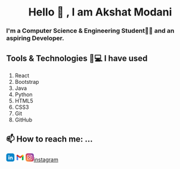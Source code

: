 <h1 align="center">Hello 👋 , I am Akshat Modani</h1>

### I'm a Computer Science & Engineering Student👨‍🎓 and an aspiring Developer.


## Tools & Technologies 🏽‍💻 I have used

1. React 
2. Bootstrap
3. Java
4. Python
5. HTML5
6. CSS3
7. Git
8. GitHub

## 📫 How to reach me: ...
[<img  alt="Akshat Modani | LinkedIn" width="22px" src="linkedin.svg" />][linkedin]
[<img  alt="akshatmodani@gmail.com | Mail" width="22px" src="gmail.svg" />][mail]
<img  alt="Akshat Modani | Instagram" width="22px" src="instagram.svg" />[instagram]

<!-- Syntax Links -->

[mail]: mailto:akshatmodani@gmail.com
[github]: https://github.com/Akshat12210/
[github-repo]: https://github.com/akshat12210?tab=repositories
[linkedin]: https://www.linkedin.com/in/akshat-modani-0764201b1
[instagram]:https://www.instagram.com/akshat_modani/
<!--
**Akshat12210/Akshat12210** is a ✨ _special_ ✨ repository because its `README.md` (this file) appears on your GitHub profile.

Here are some ideas to get you started:

- 🔭 I’m currently working on ...
- 🌱 I’m currently learning ...
- 👯 I’m looking to collaborate on ...
- 🤔 I’m looking for help with ...
- 💬 Ask me about ...
- 📫 How to reach me: ...
- 😄 Pronouns: ...
- ⚡ Fun fact: ...
-->
